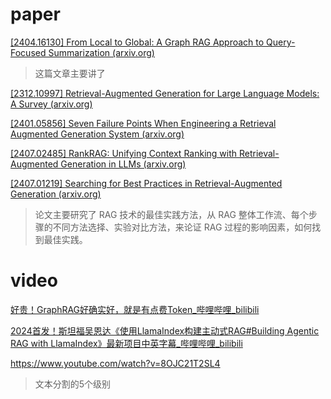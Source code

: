 # paper
[[2404.16130] From Local to Global: A Graph RAG Approach to Query-Focused Summarization (arxiv.org)](https://arxiv.org/abs/2404.16130)
> 这篇文章主要讲了


[[2312.10997] Retrieval-Augmented Generation for Large Language Models: A Survey (arxiv.org)](https://arxiv.org/abs/2312.10997)



[[2401.05856] Seven Failure Points When Engineering a Retrieval Augmented Generation System (arxiv.org)](https://arxiv.org/abs/2401.05856)


[[2407.02485] RankRAG: Unifying Context Ranking with Retrieval-Augmented Generation in LLMs (arxiv.org)](https://arxiv.org/abs/2407.02485)



[[2407.01219] Searching for Best Practices in Retrieval-Augmented Generation (arxiv.org)](https://arxiv.org/abs/2407.01219)
>论文主要研究了 RAG 技术的最佳实践方法，从 RAG 整体工作流、每个步骤的不同方法选择、实验对比方法，来论证 RAG 过程的影响因素，如何找到最佳实践。

# video
[好贵！GraphRAG好确实好，就是有点费Token_哔哩哔哩_bilibili](https://www.bilibili.com/video/BV1hi421h7Vp/?spm_id_from=333.1007.tianma.9-4-34.click&vd_source=1781cc4e540cf27bcf0ed040e7626434)


[2024首发！斯坦福吴恩达《使用LlamaIndex构建主动式RAG#Building Agentic RAG with LlamaIndex》最新项目中英字幕_哔哩哔哩_bilibili](https://www.bilibili.com/video/BV1tw4m1q7PC/?spm_id_from=333.788.recommend_more_video.0&vd_source=1781cc4e540cf27bcf0ed040e7626434)


https://www.youtube.com/watch?v=8OJC21T2SL4
> 文本分割的5个级别


